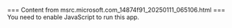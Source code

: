 === Content from msrc.microsoft.com_14874f91_20250111_065106.html ===
You need to enable JavaScript to run this app.
